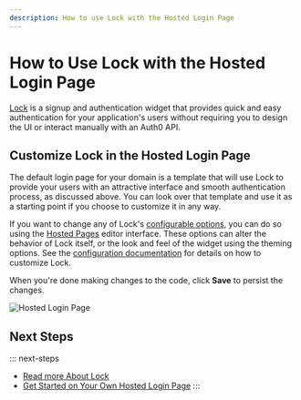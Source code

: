```yaml
---
description: How to use Lock with the Hosted Login Page
---
```

# How to Use Lock with the Hosted Login Page

[Lock](/libraries/lock) is a signup and authentication widget that provides quick and easy authentication for your application's users without requiring you to design the UI or interact manually with an Auth0 API.

## Customize Lock in the Hosted Login Page

The default login page for your domain is a template that will use Lock to provide your users with an attractive interface and smooth authentication process, as discussed above. You can look over that template and use it as a starting point if you choose to customize it in any way.

If you want to change any of Lock's [configurable options](/libraries/lock/v10/customization), you can do so using the [Hosted Pages](${manage_url}/#/login_page) editor interface. These options can alter the behavior of Lock itself, or the look and feel of the widget using the theming options. See the [configuration documentation](/libraries/lock/v10/customization) for details on how to customize Lock.

When you're done making changes to the code, click **Save** to persist the changes.

![Hosted Login Page](/media/articles/hosted-pages/hlp-lock.png)

## Next Steps

::: next-steps
* [Read more About Lock](/libraries/lock/v10)
* [Get Started on Your Own Hosted Login Page](${manage_url}/#/login_page)
:::